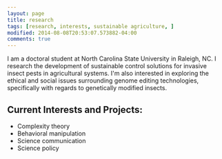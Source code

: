 ```yaml
---
layout: page
title: research
tags: [research, interests, sustainable agriculture, ]
modified: 2014-08-08T20:53:07.573882-04:00
comments: true
---
```


I am a doctoral student at North Carolina State University in Raleigh, NC. I research the development of sustainable control solutions for invasive insect pests in agricultural systems. I'm also interested in exploring the ethical and social issues surrounding genome editing technologies, specifically with regards to genetically modified insects.  

## Current Interests and Projects:

* Complexity theory
* Behavioral manipulation
* Science communication
* Science policy
